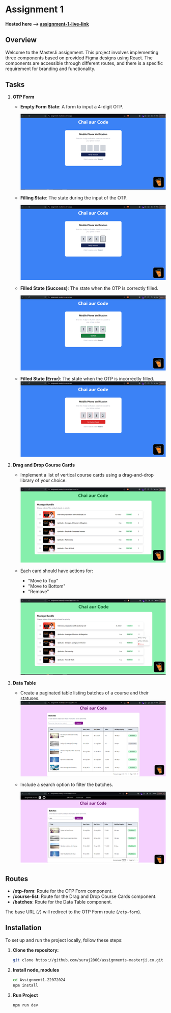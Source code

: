 # Assignment 1

#### Hosted here --> [assignment-1-live-link](https://assignments-masterji-co.vercel.app/)

## Overview

Welcome to the MasterJi assignment. This project involves implementing three components based on provided Figma designs using React. The components are accessible through different routes, and there is a specific requirement for branding and functionality.

## Tasks

1. **OTP Form**
   - **Empty Form State**: A form to input a 4-digit OTP.
  
      ![alt text](readme-data/image-1.png)
   - **Filling State**: The state during the input of the OTP.
   
      ![alt text](readme-data/image-2.png)
   - **Filled State (Success)**: The state when the OTP is correctly filled.
     
     ![alt text](readme-data/image-3.png)
   - **Filled State (Error)**: The state when the OTP is incorrectly filled.
    ![alt text](readme-data/image-4.png)
2. **Drag and Drop Course Cards**
   - Implement a list of vertical course cards using a drag-and-drop library of your choice.
   
        ![alt text](readme-data/image-5.png)
   - Each card should have actions for:
     - "Move to Top"
     - "Move to Bottom"
     - "Remove"

      ![alt text](readme-data/image-6.png)

3. **Data Table**
   - Create a paginated table listing batches of a course and their statuses.
    ![alt text](readme-data/image-7.png)
   - Include a search option to filter the batches.

      ![alt text](readme-data/image-8.png)

## Routes

- **/otp-form**: Route for the OTP Form component.
- **/course-list**: Route for the Drag and Drop Course Cards component.
- **/batches**: Route for the Data Table component.

The base URL (`/`) will redirect to the OTP Form route (`/otp-form`).



## Installation

To set up and run the project locally, follow these steps:

1. **Clone the repository:**
   ```bash
   git clone https://github.com/suraj2860/assignments-masterji.co.git
2. **Install node_modules**
   ```bash
   cd Assignment1-22072024
   npm install
3. **Run Project**
   ```bash
   npm run dev